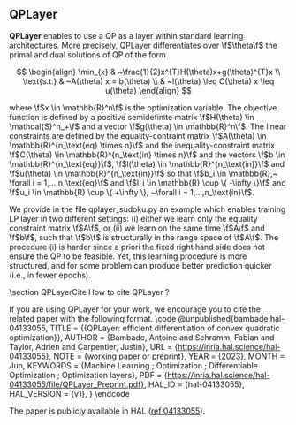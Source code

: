 ## QPLayer

**QPLayer** enables to use a QP as a layer within standard learning architectures. More precisely, QPLayer differentiates over \f$\theta\f$ the primal and dual solutions of QP of the form

$$
\begin{align}
\min_{x} &  ~\frac{1}{2}x^{T}H(\theta)x+g(\theta)^{T}x \\
\text{s.t.} & ~A(\theta) x = b(\theta) \\
& ~l(\theta) \leq C(\theta) x \leq u(\theta)
\end{align}
$$

where \f$x \in \mathbb{R}^n\f$ is the optimization variable. The objective function is defined by a positive semidefinite matrix \f$H(\theta) \in \mathcal{S}^n_+\f$ and a vector \f$g(\theta) \in \mathbb{R}^n\f$. The linear constraints are defined by the equality-contraint matrix \f$A(\theta) \in \mathbb{R}^{n_\text{eq} \times n}\f$ and the inequality-constraint matrix \f$C(\theta) \in \mathbb{R}^{n_\text{in} \times n}\f$ and the vectors \f$b \in \mathbb{R}^{n_\text{eq}}\f$, \f$l(\theta) \in \mathbb{R}^{n_\text{in}}\f$ and \f$u(\theta) \in \mathbb{R}^{n_\text{in}}\f$ so that \f$b_i \in \mathbb{R},~ \forall i = 1,...,n_\text{eq}\f$ and \f$l_i \in \mathbb{R} \cup \{ -\infty \}\f$ and \f$u_i \in \mathbb{R} \cup \{ +\infty \}, ~\forall i = 1,...,n_\text{in}\f$.

We provide in the file qplayer_sudoku.py an example which enables training LP layer in two different settings: (i) either we learn only the equality constraint matrix \f$A\f$, or (ii) we learn on the same time \f$A\f$ and \f$b\f$, such that \f$b\f$ is structurally in the range space of \f$A\f$. The procedure (i) is harder since a priori the fixed right hand side does not ensure the QP to be feasible. Yet, this learning procedure is more structured, and for some problem can produce better prediction quicker (i.e., in fewer epochs).

\section QPLayerCite How to cite QPLayer ?

If you are using QPLayer for your work, we encourage you to cite the related paper with the following format.
\code
@unpublished{bambade:hal-04133055,
  TITLE = {{QPLayer: efficient differentiation of convex quadratic optimization}},
  AUTHOR = {Bambade, Antoine and Schramm, Fabian and Taylor, Adrien and Carpentier, Justin},
  URL = {https://inria.hal.science/hal-04133055},
  NOTE = {working paper or preprint},
  YEAR = {2023},
  MONTH = Jun,
  KEYWORDS = {Machine Learning ; Optimization ; Differentiable Optimization ; Optimization layers},
  PDF = {https://inria.hal.science/hal-04133055/file/QPLayer_Preprint.pdf},
  HAL_ID = {hal-04133055},
  HAL_VERSION = {v1},
}
\endcode

The paper is publicly available in HAL ([ref 04133055](https://inria.hal.science/hal-04133055/file/QPLayer_Preprint.pdf)).